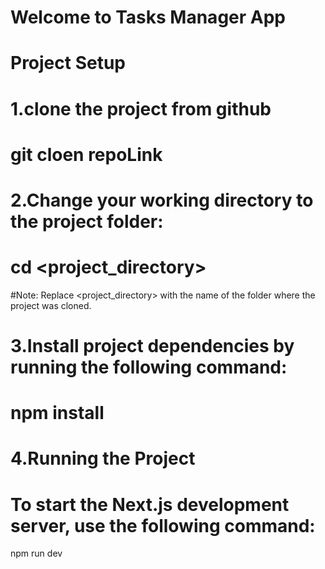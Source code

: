# Welcome to Tasks Manager App

# Project Setup

# 1.clone the project from github 
# git cloen repoLink

# 2.Change your working directory to the project folder:
# cd <project_directory>
#Note: Replace <project_directory> with the name of the folder where the project was cloned.

# 3.Install project dependencies by running the following command:
# npm install

# 4.Running the Project
# To start the Next.js development server, use the following command:
npm run dev